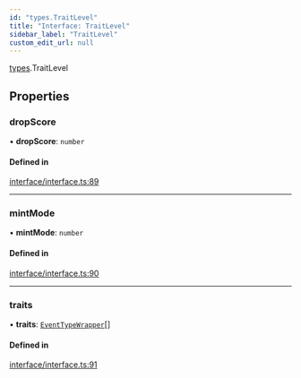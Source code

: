 ```yaml
---
id: "types.TraitLevel"
title: "Interface: TraitLevel"
sidebar_label: "TraitLevel"
custom_edit_url: null
---
```


[types](../namespaces/types.md).TraitLevel

## Properties

### dropScore

• **dropScore**: `number`

#### Defined in

[interface/interface.ts:89](https://github.com/CityOfZion/isengard/blob/1a0270b/sdk/src/interface/interface.ts#L89)

___

### mintMode

• **mintMode**: `number`

#### Defined in

[interface/interface.ts:90](https://github.com/CityOfZion/isengard/blob/1a0270b/sdk/src/interface/interface.ts#L90)

___

### traits

• **traits**: [`EventTypeWrapper`](types.EventTypeWrapper.md)[]

#### Defined in

[interface/interface.ts:91](https://github.com/CityOfZion/isengard/blob/1a0270b/sdk/src/interface/interface.ts#L91)
